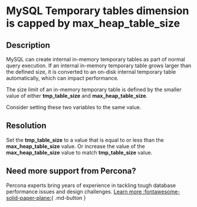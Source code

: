 # MySQL Temporary tables dimension is capped by max_heap_table_size

## Description

MySQL can create internal in-memory temporary tables as part of normal query execution. If an internal in-memory temporary table grows larger than the defined size, it is converted to an on-disk internal temporary table automatically, which can impact performance.

The size limit of an in-memory temporary table is defined by the smaller value of either **tmp_table_size** and **max_heap_table_size**.

Consider setting these two variables to the same value.

## Resolution

Set the **tmp_table_size** to a value that is equal to or less than the **max_heap_table_size** value.
Or increase the value of the **max_heap_table_size** value to match **tmp_table_size** value. 

## Need more support from Percona?

Percona experts bring years of experience in tackling tough database performance issues and design challenges.
[Learn more :fontawesome-solid-paper-plane:](https://per.co.na/subscribe){ .md-button }